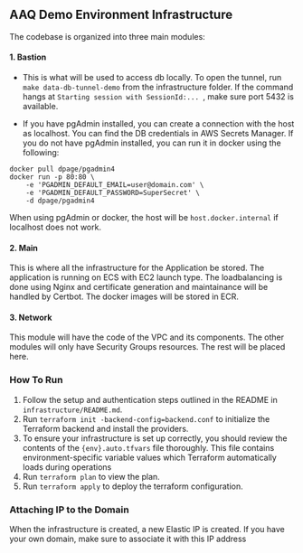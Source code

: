 ## AAQ Demo Environment Infrastructure
The codebase is organized into three main modules:

#### 1. Bastion
- This is what will be used to access db locally. To open the tunnel, run `make data-db-tunnel-demo` from the infrastructure folder.
If the command hangs at `Starting session with SessionId:... `, make sure port 5432 is available.

- If you have pgAdmin installed, you can create a connection with the host as localhost. You can find the DB credentials in AWS Secrets Manager.
If you do not have pgAdmin installed, you can run it in docker using the following:

```
docker pull dpage/pgadmin4
docker run -p 80:80 \
    -e 'PGADMIN_DEFAULT_EMAIL=user@domain.com' \
    -e 'PGADMIN_DEFAULT_PASSWORD=SuperSecret' \
    -d dpage/pgadmin4
 ```

When using pgAdmin or docker, the host will be `host.docker.internal` if localhost does not work.

#### 2. Main
This is where all the infrastructure for the Application be stored. The application is running on ECS with EC2 launch type. The loadbalancing is done using Nginx and certificate generation and maintainance will be handled by Certbot.
The docker images will be stored in ECR.

#### 3. Network
This module will have the code of the VPC and its components. The other modules will only have Security Groups resources. The rest will be placed here.


### How To Run

1. Follow the setup and authentication steps outlined in the README in `infrastructure/README.md`.
2. Run `terraform init -backend-config=backend.conf` to initialize the Terraform backend and install the providers.
3. To ensure your infrastructure is set up correctly, you should review the contents of the `{env}.auto.tfvars` file thoroughly. This file contains environment-specific variable values which Terraform automatically loads during operations
4. Run `terraform plan` to view the plan.
5. Run `terraform apply` to deploy the terraform configuration.

### Attaching IP to the Domain
When the infrastructure is created, a new Elastic IP is created. If you have your own domain, make sure to associate it with this IP address